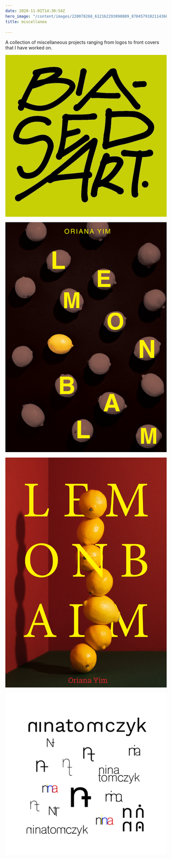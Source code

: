 ```yaml
---
date: 2020-11-01T14:30:54Z
hero_image: "/content/images/220078268_612162293090809_8784579102114360027_n.jpg"
title: miscellanea

---
```

A collection of miscellaneous projects ranging from logos to front covers that I have worked on.

  
![](/content/images/220078268_612162293090809_8784579102114360027_n.jpg)

![](/content/images/lemon-balm-cover-1-name.jpg)

![](/content/images/lemon-balm-cover-2-name.jpg)

![](/content/images/ninatomczyklogo.jpg)